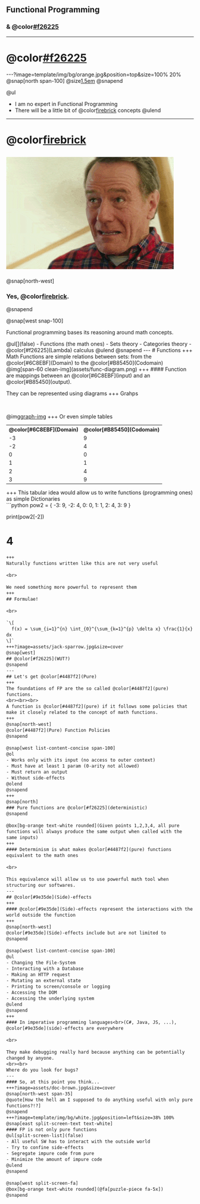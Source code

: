 ## Functional Programming
### & @color[#f26225](Lambdas)
---
# @color[#f26225](DISCLAIMER)
---?image=template/img/bg/orange.jpg&position=top&size=100% 20%
@snap[north span-100]
@size[1.5em](DISCLAIMER)
@snapend

@ul
- I am no expert in Functional Programming
- There will be a little bit of @color[firebrick](math) concepts
@ulend
---
<!-- ?image=template/img/bg/orange.jpg&position=left&size=35% 100% -->
# @color[firebrick](MATH?!?!)
![angry](assets/angry-brian-opt.gif)
---
@snap[north-west]
### Yes, @color[firebrick](Math).
@snapend

@snap[west snap-100]
<p>Functional programming bases its reasoning around math concepts.</p>
@ul[](false)
- Functions (the math ones)
- Sets theory
- Categories theory
- @color[#f26225](Lambda) calculus
@ulend
@snapend
---
# Functions
+++
Math Functions are simple relations between sets: from the @color[#6C8EBF](Domain) to the @color[#B85450](Codomain)
@img[span-60 clean-img](assets/func-diagram.png)
+++
#### Function are mappings between an @color[#6C8EBF](input) and an @color[#B85450](output).

<br>

They can be represented using diagrams
+++
Grahps

<br>

@img[graph-img](assets/func-graph.png)
+++
Or even simple tables


<table class="fragment text-center">
  <tr>
    <th>@color[#6C8EBF](Domain)</th>
    <th>@color[#B85450](Codomain)</th>
  </tr>
  <tr>
    <td>-3</td>
    <td>9</td>
  </tr>
  <tr>
    <td>-2</td>
    <td>4</td>
  </tr>
  <tr>
    <td>0</td>
    <td>0</td>
  </tr>
  <tr>
    <td>1</td>
    <td>1</td>
  </tr>
  <tr>
    <td>2</td>
    <td>4</td>
  </tr>
  <tr>
    <td>3</td>
    <td>9</td>
  </tr>
</table>
+++
This tabular idea would allow us to write functions (programming ones) as simple Dictionaries
<br>
```python
pow2 = {
  -3: 9,
  -2: 4,
  0: 0,
  1: 1,
  2: 4,
  3: 9
}

print(pow2[-2])
# 4
```
+++
Naturally functions written like this are not very useful

<br>

We need something more powerful to represent them
+++
## Formulae!

<br>

`\[
  f(x) = \sum_{i=1}^{n} \int_{0}^{\sum_{k=1}^{p} \delta x} \frac{1}{x} dx
\]`
+++?image=assets/jack-sparrow.jpg&size=cover
@snap[west]
## @color[#f26225](WUT?)
@snapend
---
## Let's get @color[#4487f2](Pure)
+++
The foundations of FP are the so called @color[#4487f2](pure) functions.
<br><br><br>
A function is @color[#4487f2](pure) if it follows some policies that make it closely related to the concept of math functions.
+++
@snap[north-west]
@color[#4487f2](Pure) Function Policies
@snapend

@snap[west list-content-concise span-100]
@ol
- Works only with its input (no access to outer context)
- Must have at least 1 param (0-arity not allowed)
- Must return an output
- Without side-effects
@olend
@snapend
+++
@snap[north]
### Pure functions are @color[#f26225](deterministic)
@snapend

@box[bg-orange text-white rounded](Given points 1,2,3,4, all pure functions will always produce the same output when called with the same inputs)
+++
#### Determinism is what makes @color[#4487f2](pure) functions equivalent to the math ones

<br>

This equivalence will allow us to use powerful math tool when structuring our softwares.
---
## @color[#9e35de](Side)-effects
+++
#### @color[#9e35de](Side)-effects represent the interactions with the world outside the function
+++
@snap[north-west]
@color[#9e35de](Side)-effects include but are not limited to
@snapend

@snap[west list-content-concise span-100]
@ul
- Changing the File-System
- Interacting with a Database
- Making an HTTP request
- Mutating an external state
- Printing to screen/console or logging
- Accessing the DOM
- Accessing the underlying system
@ulend
@snapend
+++
#### In imperative programming languages<br>(C#, Java, JS, ...), @color[#9e35de](side)-effects are everywhere

<br>

They make debugging really hard because anything can be potentially changed by anyone.
<br><br>
Where do you look for bugs?
---
#### So, at this point you think...
+++?image=assets/doc-brown.jpg&size=cover
@snap[north-west span-35]
@quote[How the hell am I supposed to do anything useful with only pure functions?!?]
@snapend
+++?image=template/img/bg/white.jpg&position=left&size=38% 100%
@snap[east split-screen-text text-white]
#### FP is not only pure functions
@ul[split-screen-list](false)
- All useful SW has to interact with the outside world
- Try to confine side-effects
- Segregate impure code from pure
- Minimize the amount of impure code
@ulend
@snapend

@snap[west split-screen-fa]
@box[bg-orange text-white rounded](@fa[puzzle-piece fa-5x])
@snapend
